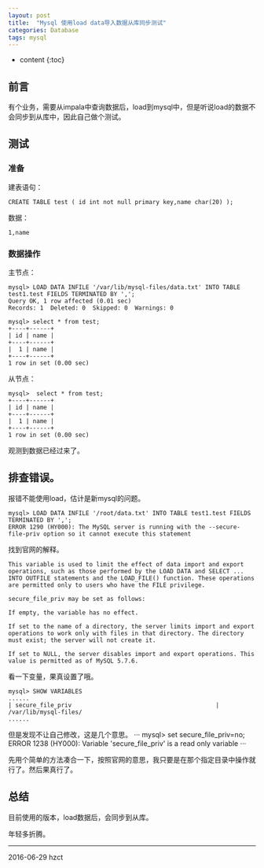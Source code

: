```yaml
---
layout: post
title:  "Mysql 使用load data导入数据从库同步测试"
categories: Database
tags: mysql
---
```


* content
{:toc}

## 前言

有个业务，需要从impala中查询数据后，load到mysql中，但是听说load的数据不会同步到从库中，因此自己做个测试。




## 测试

### 准备

建表语句：

```
CREATE TABLE test ( id int not null primary key,name char(20) );
```

数据：

```
1,name
```

### 数据操作

主节点：

```
mysql> LOAD DATA INFILE '/var/lib/mysql-files/data.txt' INTO TABLE test1.test FIELDS TERMINATED BY ',';
Query OK, 1 row affected (0.01 sec)
Records: 1  Deleted: 0  Skipped: 0  Warnings: 0

mysql> select * from test;
+----+------+
| id | name |
+----+------+
|  1 | name |
+----+------+
1 row in set (0.00 sec)

```
从节点：

```
mysql>  select * from test;
+----+------+
| id | name |
+----+------+
|  1 | name |
+----+------+
1 row in set (0.00 sec)

```

观测到数据已经过来了。

## 排查错误。

报错不能使用load，估计是新mysql的问题。

```
mysql> LOAD DATA INFILE '/root/data.txt' INTO TABLE test1.test FIELDS TERMINATED BY ',';
ERROR 1290 (HY000): The MySQL server is running with the --secure-file-priv option so it cannot execute this statement

```

找到官网的解释。
```
This variable is used to limit the effect of data import and export operations, such as those performed by the LOAD DATA and SELECT ... INTO OUTFILE statements and the LOAD_FILE() function. These operations are permitted only to users who have the FILE privilege.

secure_file_priv may be set as follows:

If empty, the variable has no effect.

If set to the name of a directory, the server limits import and export operations to work only with files in that directory. The directory must exist; the server will not create it.

If set to NULL, the server disables import and export operations. This value is permitted as of MySQL 5.7.6.
```

看一下变量，果真设置了哦。
```
mysql> SHOW VARIABLES
......
| secure_file_priv                                         | /var/lib/mysql-files/
......
```
但是发现不让自己修改，这是几个意思。
···
mysql> set secure_file_priv=no;
ERROR 1238 (HY000): Variable 'secure_file_priv' is a read only variable
···

先用个简单的方法凑合一下，按照官网的意思，我只要是在那个指定目录中操作就行了。然后果真行了。

## 总结

目前使用的版本，load数据后，会同步到从库。

年轻多折腾。

***
2016-06-29 hzct
